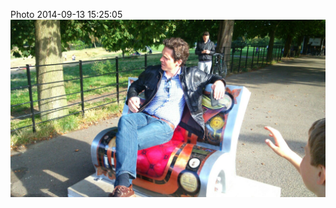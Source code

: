 <!--
title: Photo 2014-09-13 15:25:05
date: Sat Sep 13 2014 16:25:05 GMT+0100 (British Summer Time)
tags: 
-->
Photo 2014-09-13 15:25:05
![](97387809067-0.jpg)
